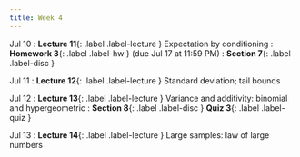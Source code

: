```yaml
---
title: Week 4
---
```


Jul 10
: **Lecture 11**{: .label .label-lecture } Expectation by conditioning
: **Homework 3**{: .label .label-hw } (due Jul 17 at 11:59 PM)
: **Section 7**{: .label .label-disc }

Jul 11
: **Lecture 12**{: .label .label-lecture } Standard deviation; tail bounds


Jul 12
: **Lecture 13**{: .label .label-lecture } Variance and additivity: binomial and hypergeometric
: **Section 8**{: .label .label-disc } **Quiz 3**{: .label .label-quiz }

Jul 13
: **Lecture 14**{: .label .label-lecture } Large samples: law of large numbers
